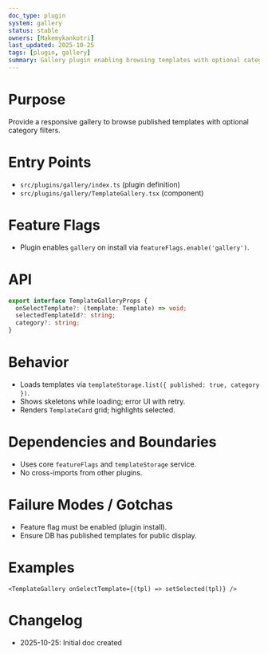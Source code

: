 ```yaml
---
doc_type: plugin
system: gallery
status: stable
owners: [Makemykankotri]
last_updated: 2025-10-25
tags: [plugin, gallery]
summary: Gallery plugin enabling browsing templates with optional category filtering.
---
```


# Purpose
Provide a responsive gallery to browse published templates with optional category filters.

# Entry Points
- `src/plugins/gallery/index.ts` (plugin definition)
- `src/plugins/gallery/TemplateGallery.tsx` (component)

# Feature Flags
- Plugin enables `gallery` on install via `featureFlags.enable('gallery')`.

# API
```ts
export interface TemplateGalleryProps {
  onSelectTemplate?: (template: Template) => void;
  selectedTemplateId?: string;
  category?: string;
}
```

# Behavior
- Loads templates via `templateStorage.list({ published: true, category })`.
- Shows skeletons while loading; error UI with retry.
- Renders `TemplateCard` grid; highlights selected.

# Dependencies and Boundaries
- Uses core `featureFlags` and `templateStorage` service.
- No cross-imports from other plugins.

# Failure Modes / Gotchas
- Feature flag must be enabled (plugin install).
- Ensure DB has published templates for public display.

# Examples
```tsx
<TemplateGallery onSelectTemplate={(tpl) => setSelected(tpl)} />
```

# Changelog
- 2025-10-25: Initial doc created
